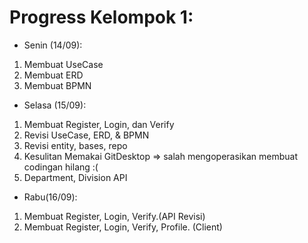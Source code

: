 # Progress Kelompok 1:
- Senin (14/09):
1. Membuat UseCase
2. Membuat ERD
3. Membuat BPMN

- Selasa (15/09):
1. Membuat Register, Login, dan Verify
2. Revisi UseCase, ERD, & BPMN
3. Revisi entity, bases, repo
4. Kesulitan Memakai GitDesktop => salah mengoperasikan membuat codingan hilang :(
5. Department, Division API

- Rabu(16/09):
1. Membuat Register, Login, Verify.(API Revisi)
2. Membuat Register, Login, Verify, Profile. (Client)

